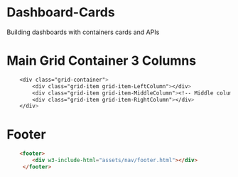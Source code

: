 # Dashboard-Cards
Building dashboards with containers cards and APIs

# Main Grid Container 3 Columns

```css
    <div class="grid-container">  
        <div class="grid-item grid-item-LeftColumn"></div>
        <div class="grid-item grid-item-MiddleColumn"><!-- Middle column --></div>
        <div class="grid-item grid-item-RightColumn"></div>
    </div>
```

# Footer

```HTML
    <footer>
        <div w3-include-html="assets/nav/footer.html"></div>
     </footer>
```

